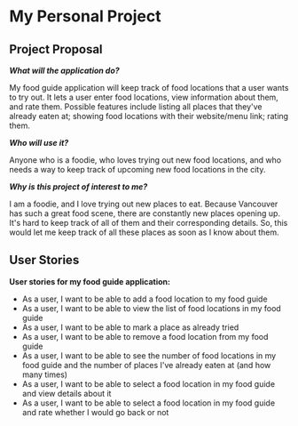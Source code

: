 # My Personal Project

## Project Proposal

***What will the application do?***

My food guide application will keep track of food locations that a user wants to try out. It lets a user enter food
locations, view information about them, and rate them. Possible features include listing all places that 
they've already eaten at; showing food locations with their website/menu link; rating them.

***Who will use it?***

Anyone who is a foodie, who loves trying out new food locations, and who needs a way to keep track of upcoming new food 
locations in the city.

***Why is this project of interest to me?***

I am a foodie, and I love trying out new places to eat. Because Vancouver has such a great food scene, there are
constantly new places opening up. It's hard to keep track of all of them and their corresponding details. So, this 
would let me keep track of all these places as soon as I know about them.

## User Stories

**User stories for my food guide application:**
- As a user, I want to be able to add a food location to my food guide
- As a user, I want to be able to view the list of food locations in my food guide
- As a user, I want to be able to mark a place as already tried
- As a user, I want to be able to remove a food location from my food guide
- As a user, I want to be able to see the number of food locations in my food guide and the number of 
places I've already eaten at (and how many times)
- As a user, I want to be able to select a food location in my food guide and view details about it
- As a user, I want to be able to select a food location in my food guide and rate whether I would go
back or not

